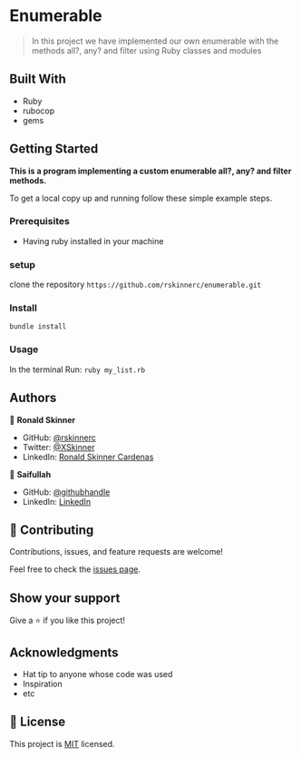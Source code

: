 # Enumerable

> In this project we have implemented our own enumerable with the methods all?, any? and filter using Ruby classes and modules

## Built With

- Ruby
- rubocop
- gems

## Getting Started

**This is a program implementing a custom enumerable all?, any? and filter methods.**


To get a local copy up and running follow these simple example steps.

### Prerequisites
- Having ruby installed in your machine

### setup
clone the repository `https://github.com/rskinnerc/enumerable.git`

### Install

`bundle install`

### Usage
In the terminal Run: `ruby my_list.rb`



## Authors

👤 **Ronald Skinner**

- GitHub: [@rskinnerc](https://github.com/rskinnerc)
- Twitter: [@XSkinner](https://twitter.com/XSkinner)
- LinkedIn: [Ronald Skinner Cardenas](https://www.linkedin.com/in/rskinnerc/)


👤 **Saifullah**

- GitHub: [@githubhandle](https://github.com/saifullah767)
- LinkedIn: [LinkedIn](https://linkedin.com/in/saifkj)

## 🤝 Contributing

Contributions, issues, and feature requests are welcome!

Feel free to check the [issues page](../../issues/).

## Show your support

Give a ⭐️ if you like this project!

## Acknowledgments

- Hat tip to anyone whose code was used
- Inspiration
- etc

## 📝 License

This project is [MIT](./MIT.md) licensed.
